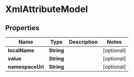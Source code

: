 

# XmlAttributeModel


## Properties

| Name | Type | Description | Notes |
|------------ | ------------- | ------------- | -------------|
|**localName** | **String** |  |  [optional] |
|**value** | **String** |  |  [optional] |
|**namespaceUri** | **String** |  |  [optional] |



